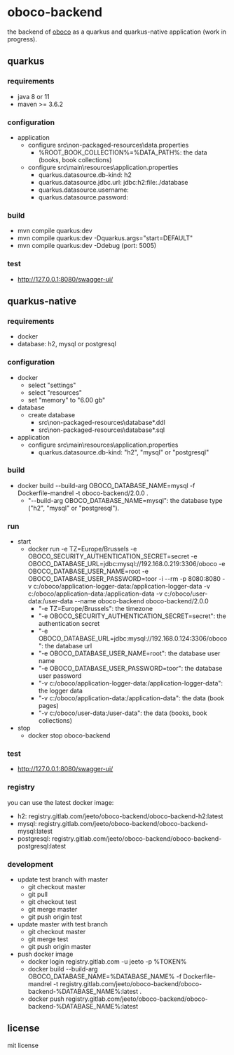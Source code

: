 # oboco-backend

the backend of [oboco](https://gitlab.com/jeeto/oboco) as a quarkus and quarkus-native application (work in progress).

## quarkus

### requirements

- java 8 or 11
- maven >= 3.6.2

### configuration

- application
	- configure src\non-packaged-resources\data.properties
		- %ROOT_BOOK_COLLECTION%=%DATA_PATH%: the data (books, book collections)
	- configure src\main\resources\application.properties
		- quarkus.datasource.db-kind: h2
		- quarkus.datasource.jdbc.url: jdbc:h2:file:./database
		- quarkus.datasource.username: 
		- quarkus.datasource.password: 

### build

- mvn compile quarkus:dev
- mvn compile quarkus:dev -Dquarkus.args="start=DEFAULT"
- mvn compile quarkus:dev -Ddebug (port: 5005)

### test

- http://127.0.0.1:8080/swagger-ui/

## quarkus-native

### requirements

- docker
- database: h2, mysql or postgresql

### configuration

- docker
	- select "settings"
	- select "resources"
	- set "memory" to "6.00 gb"
- database
	- create database
		- src\non-packaged-resources\database*.ddl
		- src\non-packaged-resources\database*.sql
- application
	- configure src\main\resources\application.properties
		- quarkus.datasource.db-kind: "h2", "mysql" or "postgresql"

### build

- docker build --build-arg OBOCO_DATABASE_NAME=mysql -f Dockerfile-mandrel -t oboco-backend/2.0.0 .
	- "--build-arg OBOCO_DATABASE_NAME=mysql": the database type ("h2", "mysql" or "postgresql").

### run

- start
	- docker run -e TZ=Europe/Brussels -e OBOCO_SECURITY_AUTHENTICATION_SECRET=secret -e OBOCO_DATABASE_URL=jdbc:mysql://192.168.0.219:3306/oboco -e OBOCO_DATABASE_USER_NAME=root -e OBOCO_DATABASE_USER_PASSWORD=toor -i --rm -p 8080:8080 -v c:/oboco/application-logger-data:/application-logger-data -v c:/oboco/application-data:/application-data -v c:/oboco/user-data:/user-data --name oboco-backend oboco-backend/2.0.0
		- "-e TZ=Europe/Brussels": the timezone
		- "-e OBOCO_SECURITY_AUTHENTICATION_SECRET=secret": the authentication secret
		- "-e OBOCO_DATABASE_URL=jdbc:mysql://192.168.0.124:3306/oboco": the database url
		- "-e OBOCO_DATABASE_USER_NAME=root": the database user name
		- "-e OBOCO_DATABASE_USER_PASSWORD=toor": the database user password
		- "-v c:/oboco/application-logger-data:/application-logger-data": the logger data
		- "-v c:/oboco/application-data:/application-data": the data (book pages)
		- "-v c:/oboco/user-data:/user-data": the data (books, book collections)
- stop
	- docker stop oboco-backend

### test

- http://127.0.0.1:8080/swagger-ui/

### registry

you can use the latest docker image:
- h2: registry.gitlab.com/jeeto/oboco-backend/oboco-backend-h2:latest
- mysql: registry.gitlab.com/jeeto/oboco-backend/oboco-backend-mysql:latest
- postgresql: registry.gitlab.com/jeeto/oboco-backend/oboco-backend-postgresql:latest

### development

- update test branch with master
	- git checkout master
	- git pull
	- git checkout test
	- git merge master
	- git push origin test
- update master with test branch
	- git checkout master
	- git merge test
	- git push origin master
- push docker image
	- docker login registry.gitlab.com -u jeeto -p %TOKEN%
	- docker build --build-arg OBOCO_DATABASE_NAME=%DATABASE_NAME% -f Dockerfile-mandrel -t registry.gitlab.com/jeeto/oboco-backend/oboco-backend-%DATABASE_NAME%:latest .
	- docker push registry.gitlab.com/jeeto/oboco-backend/oboco-backend-%DATABASE_NAME%:latest

## license

mit license